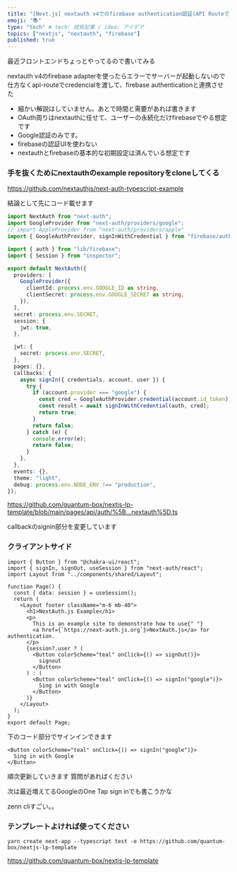 ```yaml
---
title: "[Next.js] nextauth v4でのfirebase authentication認証(API Routeで)"
emoji: "📚"
type: "tech" # tech: 技術記事 / idea: アイデア
topics: ["nextjs", "nextauth", "firebase"]
published: true
---
```


最近フロントエンドちょっとやってるので書いてみる

nextauth v4のfirebase adapterを使ったらエラーでサーバーが起動しないので仕方なくapi-routeでcredencialを渡して、firebase authenticationと連携させた

- 細かい解説はしていません。あとで時間と需要があれば書きます
- OAuth周りはnextauthに任せて、ユーザーの永続化だけfirebaseでやる想定です
- Google認証のみです。 
- firebaseの認証UIを使わない
- nextauthとfirebaseの基本的な初期設定は済んでいる想定です

### 手を抜くためにnextauthのexample repositoryをcloneしてくる

https://github.com/nextauthjs/next-auth-typescript-example

結論として先にコード載せます

```typescript
import NextAuth from "next-auth";
import GoogleProvider from "next-auth/providers/google";
// import AppleProvider from "next-auth/providers/apple"
import { GoogleAuthProvider, signInWithCredential } from "firebase/auth";

import { auth } from "lib/firebase";
import { Session } from "inspector";

export default NextAuth({
  providers: [
    GoogleProvider({
      clientId: process.env.GOOGLE_ID as string,
      clientSecret: process.env.GOOGLE_SECRET as string,
    }),
  ],
  secret: process.env.SECRET,
  session: {
    jwt: true,
  },

  jwt: {
    secret: process.env.SECRET,
  },
  pages: {},
  callbacks: {
    async signIn({ credentials, account, user }) {
      try {
        if (account.provider === "google") {
          const cred = GoogleAuthProvider.credential(account.id_token);
          const result = await signInWithCredential(auth, cred);
          return true;
        }
        return false;
      } catch (e) {
        console.error(e);
        return false;
      }
    },
  },
  events: {},
  theme: "light",
  debug: process.env.NODE_ENV !== "production",
});
```

https://github.com/quantum-box/nextjs-lp-template/blob/main/pages/api/auth/%5B...nextauth%5D.ts

callbackのsignin部分を変更しています


### クライアントサイド

```tsx
import { Button } from "@chakra-ui/react";
import { signIn, signOut, useSession } from "next-auth/react";
import Layout from "../components/shared/Layout";

function Page() {
  const { data: session } = useSession();
  return (
    <Layout footer className="m-6 mb-40">
      <h1>NextAuth.js Example</h1>
      <p>
        This is an example site to demonstrate how to use{" "}
        <a href={`https://next-auth.js.org`}>NextAuth.js</a> for authentication.
      </p>
      {session?.user ? (
        <Button colorScheme="teal" onClick={() => signOut()}>
          signout
        </Button>
      ) : (
        <Button colorScheme="teal" onClick={() => signIn("google")}>
          Sing in with Google
        </Button>
      )}
    </Layout>
  );
}
export default Page;
```

下のコード部分でサインインできます
```tsx
<Button colorScheme="teal" onClick={() => signIn("google")}>
  Sing in with Google
</Button>
```

順次更新していきます
質問があればください

次は最近増えてるGoogleのOne Tap sign inでも書こうかな

zenn cliすごい。。

### テンプレートよければ使ってください

```fish
yarn create next-app --typescript test -e https://github.com/quantum-box/nextjs-lp-template
```

https://github.com/quantum-box/nextjs-lp-template
